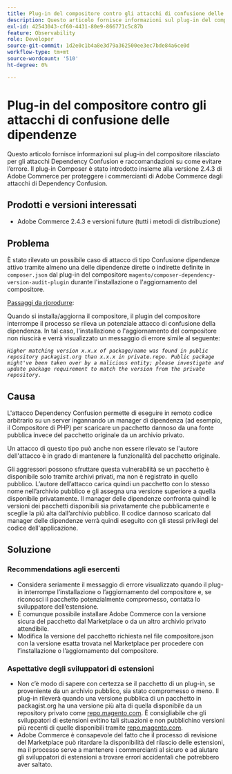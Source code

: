 ```yaml
---
title: Plug-in del compositore contro gli attacchi di confusione delle dipendenze
description: Questo articolo fornisce informazioni sul plug-in del compositore rilasciato per gli attacchi Dependency Confusion e raccomandazioni su come evitare l’errore. Il plug-in Composer è stato introdotto insieme alla versione 2.4.3 di Adobe Commerce per proteggere i commercianti di Adobe Commerce dagli attacchi di Dependency Confusion.
exl-id: 42543043-cf60-4431-80e9-866771c5c87b
feature: Observability
role: Developer
source-git-commit: 1d2e0c1b4a8e3d79a362500ee3ec7bde84a6ce0d
workflow-type: tm+mt
source-wordcount: '510'
ht-degree: 0%

---
```


# Plug-in del compositore contro gli attacchi di confusione delle dipendenze

Questo articolo fornisce informazioni sul plug-in del compositore rilasciato per gli attacchi Dependency Confusion e raccomandazioni su come evitare l’errore. Il plug-in Composer è stato introdotto insieme alla versione 2.4.3 di Adobe Commerce per proteggere i commercianti di Adobe Commerce dagli attacchi di Dependency Confusion.

## Prodotti e versioni interessati

* Adobe Commerce 2.4.3 e versioni future (tutti i metodi di distribuzione)

## Problema

È stato rilevato un possibile caso di attacco di tipo Confusione dipendenze attivo tramite almeno una delle dipendenze dirette o indirette definite in `composer.json` dal plug-in del compositore `magento/composer-dependency-version-audit-plugin` durante l&#39;installazione o l&#39;aggiornamento del compositore.

<u>Passaggi da riprodurre</u>:

Quando si installa/aggiorna il compositore, il plugin del compositore interrompe il processo se rileva un potenziale attacco di confusione della dipendenza. In tal caso, l&#39;installazione o l&#39;aggiornamento del compositore non riuscirà e verrà visualizzato un messaggio di errore simile al seguente:

*```Higher matching version x.x.x of package/name was found in public repository packagist.org than x.x.x in private.repo. Public package might've been taken over by a malicious entity; please investigate and update package requirement to match the version from the private repository.```*

## Causa

L&#39;attacco Dependency Confusion permette di eseguire in remoto codice arbitrario su un server ingannando un manager di dipendenza (ad esempio, il Compositore di PHP) per scaricare un pacchetto dannoso da una fonte pubblica invece del pacchetto originale da un archivio privato.

Un attacco di questo tipo può anche non essere rilevato se l&#39;autore dell&#39;attacco è in grado di mantenere la funzionalità del pacchetto originale.

Gli aggressori possono sfruttare questa vulnerabilità se un pacchetto è disponibile solo tramite archivi privati, ma non è registrato in quello pubblico. L’autore dell’attacco carica quindi un pacchetto con lo stesso nome nell’archivio pubblico e gli assegna una versione superiore a quella disponibile privatamente. Il manager delle dipendenze confronta quindi le versioni dei pacchetti disponibili sia privatamente che pubblicamente e sceglie la più alta dall’archivio pubblico. Il codice dannoso scaricato dal manager delle dipendenze verrà quindi eseguito con gli stessi privilegi del codice dell&#39;applicazione.

## Soluzione

### Recommendations agli esercenti

* Considera seriamente il messaggio di errore visualizzato quando il plug-in interrompe l’installazione o l’aggiornamento del compositore e, se riconosci il pacchetto potenzialmente compromesso, contatta lo sviluppatore dell’estensione.
* È comunque possibile installare Adobe Commerce con la versione sicura del pacchetto dal Marketplace o da un altro archivio privato attendibile.
* Modifica la versione del pacchetto richiesta nel file compositore.json con la versione esatta trovata nel Marketplace per procedere con l’installazione o l’aggiornamento del compositore.

### Aspettative degli sviluppatori di estensioni

* Non c’è modo di sapere con certezza se il pacchetto di un plug-in, se proveniente da un archivio pubblico, sia stato compromesso o meno. Il plug-in rileverà quando una versione pubblica di un pacchetto in packagist.org ha una versione più alta di quella disponibile da un repository privato come [repo.magento.com](https://repo.magento.com). È consigliabile che gli sviluppatori di estensioni evitino tali situazioni e non pubblichino versioni più recenti di quelle disponibili tramite [repo.magento.com](https://repo.magento.com).
* Adobe Commerce è consapevole del fatto che il processo di revisione del Marketplace può ritardare la disponibilità del rilascio delle estensioni, ma il processo serve a mantenere i commercianti al sicuro e ad aiutare gli sviluppatori di estensioni a trovare errori accidentali che potrebbero aver saltato.
